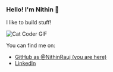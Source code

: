 ### Hello! I'm Nithin 👋

I like to build stuff!

![Cat Coder GIF](https://i.imgflip.com/65qngn.gif)

You can find me on:
* [GitHub as @NithinRauj (you are here)](https://github.com/NithinRauj)
* [LinkedIn](https://www.linkedin.com/in/nithinrauj1712/)
